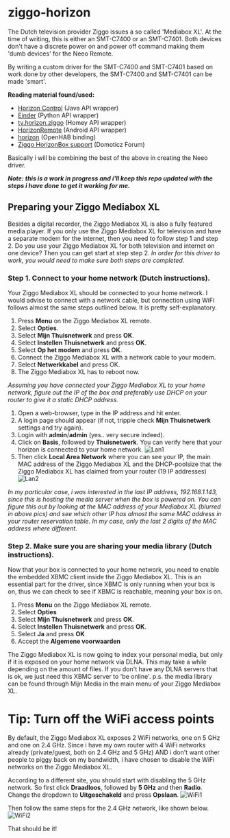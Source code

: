 # ziggo-horizon
The Dutch television provider Ziggo issues a so called 'Mediabox XL'. At the time of writing, this is either an SMT-C7400 or an SMT-C7401. Both devices don't have a discrete power on and power off command making them 'dumb devices' for the Neeo Remote.

By writing a custom driver for the SMT-C7400 and SMT-C7401 based on work done by other developers, the SMT-C7400 and SMT-C7401 can be made 'smart'.

**Reading material found/used:**
 - [Horizon Control](https://github.com/kuijp/horizoncontrol) (Java API wrapper)
 - [Einder](https://github.com/OrangeTux/einder) (Python API wrapper)
 - [tv.horizon.ziggo](https://github.com/jordenc/tv.horizon.ziggo) (Homey API wrapper)
 - [HorizonRemote](https://github.com/rogro82/HorizonRemote) (Android API wrapper)
 - [horizon](https://github.com/openhab/openhab1-addons/tree/master/bundles/binding/org.openhab.binding.horizon) (OpenHAB binding)
 - [Ziggo HorizonBox support](https://www.domoticz.com/forum/viewtopic.php?f=31&t=10518) (Domoticz Forum)

Basically i will be combining the best of the above in creating the Neeo driver.

___Note: this is a work in progress and i'll keep this repo updated with the steps i have done to get it working for me.___

## Preparing your Ziggo Mediabox XL
Besides a digital recorder, the Ziggo Mediabox XL is also a fully featured media player. If you only use the Ziggo Mediabox XL for television and have a separate modem for the internet, then you need to follow step 1 and step 2. Do you use your Ziggo Mediabox XL for both television and internet on one device? Then you can get start at step step 2. _In order for this driver to work, you would need to make sure both steps are completed._

### Step 1. Connect to your home network (Dutch instructions).
Your Ziggo Mediabox XL should be connected to your home network. I would advise to connect with a network cable, but connection using WiFi follows almost the same steps outlined below. It is pretty self-explanatory.
1. Press **Menu** on the Ziggo Mediabox XL remote.
2. Select **Opties**.
3. Select **Mijn Thuisnetwerk** and press **OK**.
4. Select **Instellen Thuisnetwerk** and press **OK**.
5. Select **Op het modem** and press **OK**.
6. Connect the Ziggo Mediabox XL with a network cable to your modem.
7. Select **Netwerkkabel** and press OK.
8. The Ziggo Mediabox XL has to reboot now.

_Assuming you have connected your Ziggo Mediabox XL  to your home network, figure out the IP of the box and preferably use DHCP on your router to give it a static DHCP address._
1. Open a web-browser, type in the IP address and hit enter.
2. A login page should appear (if not, tripple check **Mijn Thuisnetwerk** settings and try again).
3. Login with **admin**/**admin** (yes.. very secure indeed).
4. Click on **Basis**, followed by **Thuisnetwerk**. You can verify here that your horizon is connected to your home network. ![Lan1](https://github.com/Webunity/ziggo-horizon/raw/master/Assets/lan1.png)
5. Then click **Local Area Network** where you can see your IP, the main MAC address of the Ziggo Mediabox XL and the DHCP-poolsize that the Ziggo Mediabox XL has claimed from your router (19 IP addresses) ![Lan2](https://github.com/Webunity/ziggo-horizon/raw/master/Assets/lan2.png)

_In my particular case, i was interested in the last IP address, 192.168.1.143, since this is hosting the media server when the box is powered on. You can figure this out by looking at the MAC address of your Mediabox XL (blurred in above pics) and see which other IP has almost the same MAC address in your router reservation table. In my case, only the last 2 digits of the MAC address where different._

### Step 2. Make sure you are sharing your media library (Dutch instructions).
Now that your box is connected to your home network, you need to enable the embedded XBMC client inside the Ziggo Mediabox XL. This is an essential part for the driver, since XBMC is only running when your box is on, thus we can check to see if XBMC is reachable, meaning your box is on.
1. Press **Menu** on the Ziggo Mediabox XL remote.
2. Select **Opties**
3. Select **Mijn Thuisnetwerk** and press **OK**.
4. Select **Instellen Thuisnetwerk** and press **OK**.
5. Select **Ja** and press **OK**
6. Accept the **Algemene voorwaarden**

The Ziggo Mediabox XL is now going to index your personal media, but only if it is exposed on your home network via DLNA. This may take a while depending on the amount of files. If you don't have any DLNA servers that is ok, we just need this XBMC server to 'be online'. p.s. the media library can be found through Mijn Media in the main menu of your Ziggo Mediabox XL.

# Tip: Turn off the WiFi access points
By default, the Ziggo Mediabox XL exposes 2 WiFi networks, one on 5 GHz and one on 2.4 GHz. Since i have my own router with 4 WiFi networks already (private/guest, both on 2.4 GHz and 5 GHz) AND i don't want other people to piggy back on my bandwidth, i have chosen to disable the WiFi networks on the Ziggo Mediabox XL.

According to a different site, you should start with disabling the 5 GHz network. So first click **Draadloos**, followed by **5 GHz** and then **Radio**. Change the dropdown to **Uitgeschakeld** and press **Opslaan**.
![WiFi1](https://github.com/Webunity/ziggo-horizon/raw/master/Assets/wifi1.png)

Then follow the same steps for the 2.4 GHz network, like shown below.
![WiFi2](https://github.com/Webunity/ziggo-horizon/raw/master/Assets/wifi2.png)

That should be it!